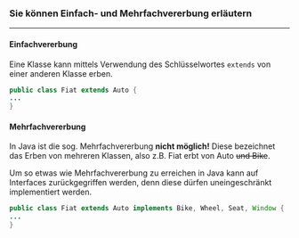 ### Sie können Einfach- und Mehrfachvererbung erläutern
---

#### Einfachvererbung
Eine Klasse kann mittels Verwendung des Schlüsselwortes ``extends`` 
von einer anderen Klasse erben.
```java
public class Fiat extends Auto {
...
}
```

#### Mehrfachvererbung
In Java ist die sog. Mehrfachvererbung **nicht möglich!** 
Diese bezeichnet das Erben von mehreren Klassen, also z.B. Fiat erbt 
von Auto ~~und Bike~~.

Um so etwas wie Mehrfachvererbung zu erreichen in Java kann auf 
Interfaces zurückgegriffen werden, denn diese dürfen uneingeschränkt 
implementiert werden.

```java
public class Fiat extends Auto implements Bike, Wheel, Seat, Window {
...
}
```
